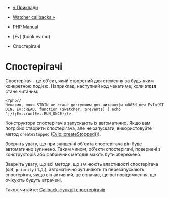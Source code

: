 - [« Приклади](ev.examples.md)
- [Watcher callbacks »](ev.watcher-callbacks.md)

- [PHP Manual](index.md)
- [Ev] (book.ev.md)
- Спостерігачі

# Спостерігачі

Спостерігач - це об'єкт, який створений для стеження за будь-яким
конкретною подією. Наприклад, наступний код чекатиме, коли
**`STDIN`** стане читаним:

` <?php// Чекаємо, поки STDIN не стане доступним для читання$w u003d new EvIo(STDIN, Ev::READ, function ($watcher, $revents) { echo 
";});Ev::run(Ev::RUN_ONCE);?> `

Конструктори спостерігачів запускають їх автоматично. Якщо вам потрібно
створити спостерігача, але не запускати, використовуйте метод `createStopped`
([EvIo::createStopped()](evio.createstopped.md)).

Зверніть увагу, що при знищенні об'єкта спостерігача він буде
автоматично зупинено. Таким чином, об'єкти спостерігачі,
повернені з конструкторів або фабричних методів мають бути
збережено.

Зверніть увагу, що всі методи, що змінюють властивості спостерігача
(*set*, `priority` і т.д.), автоматично зупиняють та перезапускають
спостерігач, якщо він активний, це означає, що всі повідомлення, що очікують
будуть втрачені.

Також читайте: [Callback-функції
спостерігачів](ev.watcher-callbacks.md).
